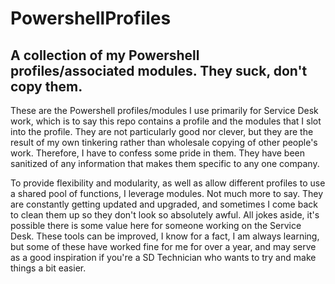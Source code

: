 # PowershellProfiles
## A collection of my Powershell profiles/associated modules. They suck, don't copy them.

These are the Powershell profiles/modules I use primarily for Service Desk work, which is to say this repo contains a profile and the modules that I slot into the profile. They are not particularly good nor clever, but they are the result of my own tinkering rather than wholesale copying of other people's work. Therefore, I have to confess some pride in them. They have been sanitized of any information that makes them specific to any one company.

To provide flexibility and modularity, as well as allow different profiles to use a shared pool of functions, I leverage modules. Not much more to say. They are constantly getting updated and upgraded, and sometimes I come back to clean them up so they don't look so absolutely awful.
All jokes aside, it's possible there is some value here for someone working on the Service Desk. These tools can be improved, I know for a fact, I am always learning, but some of these have worked fine for me for over a year, and may serve as a good inspiration if you're a SD Technician who wants to try and make things a bit easier.
